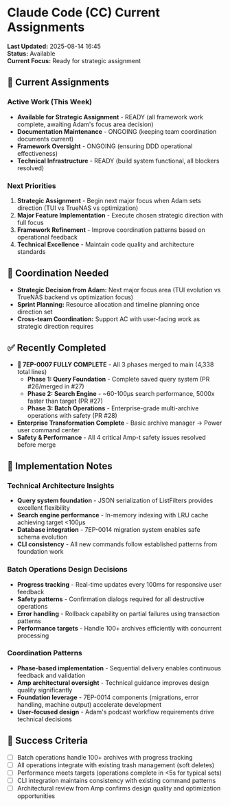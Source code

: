 # Claude Code (CC) Current Assignments

**Last Updated:** 2025-08-14 16:45  
**Status:** Available  
**Current Focus:** Ready for strategic assignment

## 🎯 Current Assignments

### Active Work (This Week)  
- **Available for Strategic Assignment** - READY (all framework work complete, awaiting Adam's focus area decision)
- **Documentation Maintenance** - ONGOING (keeping team coordination documents current)
- **Framework Oversight** - ONGOING (ensuring DDD operational effectiveness)
- **Technical Infrastructure** - READY (build system functional, all blockers resolved)

### Next Priorities
1. **Strategic Assignment** - Begin next major focus when Adam sets direction (TUI vs TrueNAS vs optimization)
2. **Major Feature Implementation** - Execute chosen strategic direction with full focus
3. **Framework Refinement** - Improve coordination patterns based on operational feedback
4. **Technical Excellence** - Maintain code quality and architecture standards

## 🔗 Coordination Needed
- **Strategic Decision from Adam:** Next major focus area (TUI evolution vs TrueNAS backend vs optimization focus)
- **Sprint Planning:** Resource allocation and timeline planning once direction set
- **Cross-team Coordination:** Support AC with user-facing work as strategic direction requires

## ✅ Recently Completed
- **🎉 7EP-0007 FULLY COMPLETE** - All 3 phases merged to main (4,338 total lines)
  - **Phase 1: Query Foundation** - Complete saved query system (PR #26/merged in #27)
  - **Phase 2: Search Engine** - ~60-100µs search performance, 5000x faster than target (PR #27)
  - **Phase 3: Batch Operations** - Enterprise-grade multi-archive operations with safety (PR #28)
- **Enterprise Transformation Complete** - Basic archive manager → Power user command center
- **Safety & Performance** - All 4 critical Amp-t safety issues resolved before merge

## 📝 Implementation Notes

### Technical Architecture Insights
- **Query system foundation** - JSON serialization of ListFilters provides excellent flexibility
- **Search engine performance** - In-memory indexing with LRU cache achieving target <100µs
- **Database integration** - 7EP-0014 migration system enables safe schema evolution
- **CLI consistency** - All new commands follow established patterns from foundation work

### Batch Operations Design Decisions
- **Progress tracking** - Real-time updates every 100ms for responsive user feedback
- **Safety patterns** - Confirmation dialogs required for all destructive operations
- **Error handling** - Rollback capability on partial failures using transaction patterns
- **Performance targets** - Handle 100+ archives efficiently with concurrent processing

### Coordination Patterns
- **Phase-based implementation** - Sequential delivery enables continuous feedback and validation
- **Amp architectural oversight** - Technical guidance improves design quality significantly
- **Foundation leverage** - 7EP-0014 components (migrations, error handling, machine output) accelerate development
- **User-focused design** - Adam's podcast workflow requirements drive technical decisions

## 🎯 Success Criteria
- [ ] Batch operations handle 100+ archives with progress tracking
- [ ] All operations integrate with existing trash management (soft deletes)
- [ ] Performance meets targets (operations complete in <5s for typical sets)
- [ ] CLI integration maintains consistency with existing command patterns
- [ ] Architectural review from Amp confirms design quality and optimization opportunities

